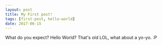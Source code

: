 ```yaml
---
layout: post
title: My First post!
tags: [first-post, hello-world]
date: 2017-06-15
---
```


What do you expect? Hello World? That's old LOL, what about a yo-yo. :P
